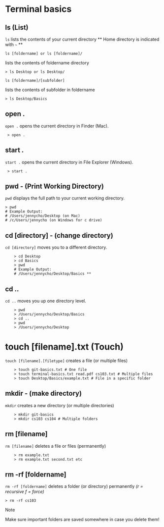 # Terminal basics

## ls (List)

`ls` lists the contents of your current directory
** Home directory is indicated with `~` **

`ls [foldername] or ls [foldername]/`

lists the contents of foldername directory

```
> ls Desktop or ls Desktop/
```

`ls [foldername]/[subfolder]`

lists the contents of subfolder in foldername

```
> ls Desktop/Basics
```

## open .

`open .` opens the current directory in Finder (Mac).

```
 > open .
```

## start .

`start .` opens the current directory in File Explorer (Windows).

```
 > start .
```

## pwd - (Print Working Directory)

`pwd` displays the full path to your current working directory.

```
> pwd
# Example Output:
# /Users/jennycho/Desktop (on Mac)
# /c/Users/jennycho (on Windows for c drive)
```

## cd [directory] - (change directory)

`cd [directory]` moves you to a different directory.

```
    > cd Desktop
    > cd Basics
    > pwd
    # Example Output:
    # /Users/jennycho/Desktop/Basics **
```

## cd ..

`cd ..` moves you up one directory level.

```
    > pwd
    > /Users/jennycho/Desktop/Basics
    > cd ..
    > pwd
    > /Users/jennycho/Desktop
```

# touch [filename].txt (Touch)

`touch [filename].[filetype]` creates a file (or multiple files)

```
    > touch git-basics.txt # One file
    > touch terminal-basics.txt read.pdf cs103.txt # Multiple files
    > touch Desktop/Basics/example.txt # File in a specific folder
```

## mkdir - (make directory)

`mkdir` creates a new directory (or multiple directories)

```
    > mkdir git-basics
    > mkdir cs103 cs104 # Multiple folders
```

## rm [filename]

`rm [filename]` deletes a file or files (permanently)

```
    > rm example.txt
    > rm example.txt second.txt etc
```

## rm -rf [foldername]

`rm -rf [foldername]` deletes a folder (or directory) permanently _(r = recursive f = force)_

```
> rm -rf cs103
```

> [!NOTE]
> Make sure important folders are saved somewhere in case you delete them!
